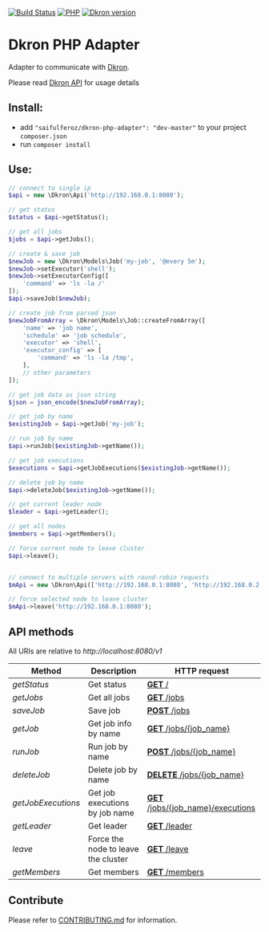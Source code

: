 [![Build Status](https://travis-ci.com/gromo/dkron-php-adapter.svg?branch=master)](https://travis-ci.com/gromo/dkron-php-adapter)
[![PHP](https://img.shields.io/badge/PHP-%5E7.0-blue.svg)](https://packagist.org/packages/gromo/dkron-php-adapter)
[![Dkron version](https://img.shields.io/badge/Dkron-v0.10.0-green.svg)](https://github.com/victorcoder/dkron/releases/tag/v0.10.0)



# Dkron PHP Adapter

Adapter to communicate with [Dkron](https://dkron.io).

Please read [Dkron API](https://dkron.io/usage/api/) for usage details

## Install:
- add `"saifulferoz/dkron-php-adapter": "dev-master"` to your project `composer.json`
- run `composer install`

## Use:
```php
// connect to single ip
$api = new \Dkron\Api('http://192.168.0.1:8080');

// get status
$status = $api->getStatus();

// get all jobs
$jobs = $api->getJobs();

// create & save job
$newJob = new \Dkron\Models\Job('my-job', '@every 5m');
$newJob->setExecutor('shell');
$newJob->setExecutorConfig([
    'command' => 'ls -la /'
]);
$api->saveJob($newJob);

// create job from parsed json
$newJobFromArray = \Dkron\Models\Job::createFromArray([
    'name' => 'job name',
    'schedule' => 'job schedule',
    'executor' => 'shell',
    'executor_config' => [
        'command' => 'ls -la /tmp',
    ],
    // other parameters
]);

// get job data as json string
$json = json_encode($newJobFromArray);

// get job by name
$existingJob = $api->getJob('my-job');

// run job by name
$api->runJob($existingJob->getName());

// get job executions
$executions = $api->getJobExecutions($existingJob->getName());

// delete job by name
$api->deleteJob($existingJob->getName());

// get current leader node
$leader = $api->getLeader();

// get all nodes
$members = $api->getMembers();

// force current node to leave cluster
$api->leave();


// connect to multiple servers with round-robin requests
$mApi = new \Dkron\Api(['http://192.168.0.1:8080', 'http://192.168.0.2:8080']);

// force selected node to leave cluster
$mApi->leave('http://192.168.0.1:8080');
```

## API methods

All URIs are relative to *http://localhost:8080/v1*

Method | Description | HTTP request
------------ | ------------- | ------------- 
*getStatus* | Get status | [**GET** /](https://dkron.io/usage/api/#get)
*getJobs* | Get all jobs | [**GET** /jobs](https://dkron.io/usage/api/#get-jobs)
*saveJob* | Save job | [**POST** /jobs](https://dkron.io/usage/api/#post-jobs)
*getJob* | Get job info by name | [**GET** /jobs/{job_name}](https://dkron.io/usage/api/#get-jobs-job-name)
*runJob* | Run job by name | [**POST** /jobs/{job_name}](https://dkron.io/usage/api/#post-jobs-job-name)
*deleteJob* | Delete job by name | [**DELETE** /jobs/{job_name}](https://dkron.io/usage/api/#delete-jobs-job-name)
*getJobExecutions* | Get job executions by job name | [**GET** /jobs/{job_name}/executions](https://dkron.io/usage/api/#get-jobs-job-name-executions)
*getLeader* | Get leader | [**GET** /leader](https://dkron.io/usage/api/#get-leader)
*leave* | Force the node to leave the cluster | [**GET** /leave](https://dkron.io/usage/api/#get-leave)
*getMembers* | Get members | [**GET** /members](https://dkron.io/usage/api/#get-members)


## Contribute

Please refer to [CONTRIBUTING.md](https://github.com/saifulferoz/dkron-php-adapter/blob/master/CONTRIBUTING.md) for information.
